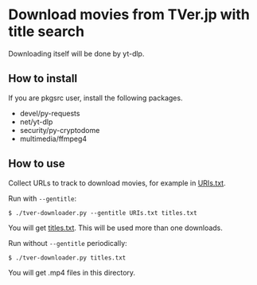 # Download movies from TVer.jp with title search

Downloading itself will be done by yt-dlp.

## How to install
If you are pkgsrc user, install the following packages.

* devel/py-requests
* net/yt-dlp
* security/py-cryptodome
* multimedia/ffmpeg4


## How to use
Collect URLs to track to download movies, for example in [URIs.txt](URIs.txt).

Run with `--gentitle`:

```
$ ./tver-downloader.py --gentitle URIs.txt titles.txt
```

You will get [titles.txt](titles.txt). This will be used more than one downloads.

Run without `--gentitle` periodically:

```
$ ./tver-downloader.py titles.txt
```

You will get .mp4 files in this directory.
